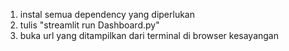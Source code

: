 1. instal semua dependency yang diperlukan
2. tulis "streamlit run Dashboard.py"
3. buka url yang ditampilkan dari terminal di browser kesayangan